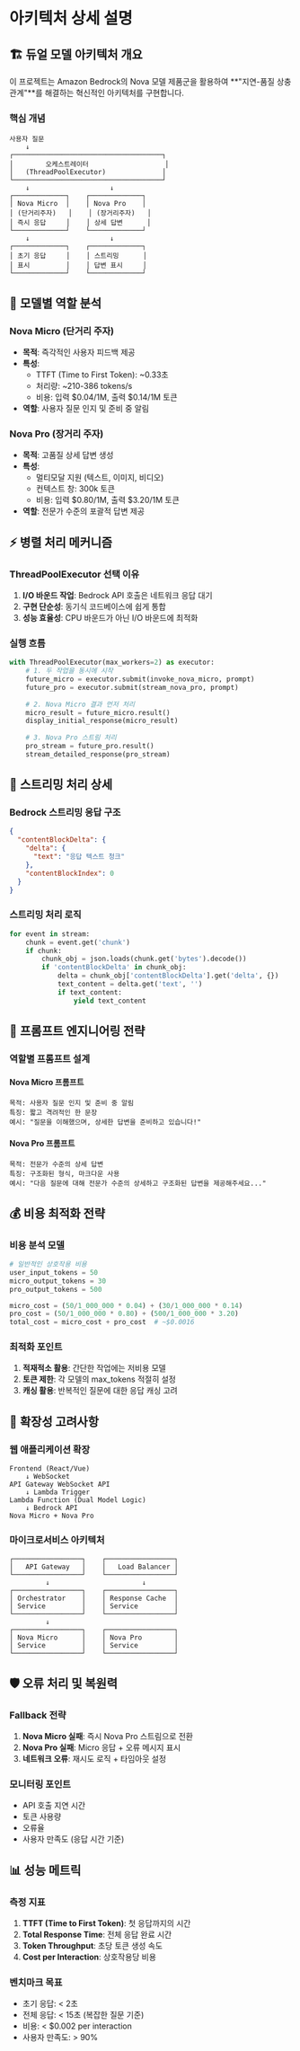 # 아키텍처 상세 설명

## 🏗️ 듀얼 모델 아키텍처 개요

이 프로젝트는 Amazon Bedrock의 Nova 모델 제품군을 활용하여 **"지연-품질 상충 관계"**를 해결하는 혁신적인 아키텍처를 구현합니다.

### 핵심 개념

```
사용자 질문
    ↓
┌─────────────────────────────────────┐
│        오케스트레이터                   │
│   (ThreadPoolExecutor)              │
└─────────────────────────────────────┘
    ↓                    ↓
┌─────────────┐    ┌─────────────┐
│ Nova Micro  │    │ Nova Pro    │
│ (단거리주자)   │    │ (장거리주자)   │
│ 즉시 응답     │    │ 상세 답변      │
└─────────────┘    └─────────────┘
    ↓                    ↓
┌─────────────┐    ┌─────────────┐
│ 초기 응답     │    │ 스트리밍      │
│ 표시         │    │ 답변 표시     │
└─────────────┘    └─────────────┘
```

## 🧠 모델별 역할 분석

### Nova Micro (단거리 주자)
- **목적**: 즉각적인 사용자 피드백 제공
- **특성**: 
  - TTFT (Time to First Token): ~0.33초
  - 처리량: ~210-386 tokens/s
  - 비용: 입력 $0.04/1M, 출력 $0.14/1M 토큰
- **역할**: 사용자 질문 인지 및 준비 중 알림

### Nova Pro (장거리 주자)
- **목적**: 고품질 상세 답변 생성
- **특성**:
  - 멀티모달 지원 (텍스트, 이미지, 비디오)
  - 컨텍스트 창: 300k 토큰
  - 비용: 입력 $0.80/1M, 출력 $3.20/1M 토큰
- **역할**: 전문가 수준의 포괄적 답변 제공

## ⚡ 병렬 처리 메커니즘

### ThreadPoolExecutor 선택 이유

1. **I/O 바운드 작업**: Bedrock API 호출은 네트워크 응답 대기
2. **구현 단순성**: 동기식 코드베이스에 쉽게 통합
3. **성능 효율성**: CPU 바운드가 아닌 I/O 바운드에 최적화

### 실행 흐름

```python
with ThreadPoolExecutor(max_workers=2) as executor:
    # 1. 두 작업을 동시에 시작
    future_micro = executor.submit(invoke_nova_micro, prompt)
    future_pro = executor.submit(stream_nova_pro, prompt)
    
    # 2. Nova Micro 결과 먼저 처리
    micro_result = future_micro.result()
    display_initial_response(micro_result)
    
    # 3. Nova Pro 스트림 처리
    pro_stream = future_pro.result()
    stream_detailed_response(pro_stream)
```

## 📡 스트리밍 처리 상세

### Bedrock 스트리밍 응답 구조

```json
{
  "contentBlockDelta": {
    "delta": {
      "text": "응답 텍스트 청크"
    },
    "contentBlockIndex": 0
  }
}
```

### 스트리밍 처리 로직

```python
for event in stream:
    chunk = event.get('chunk')
    if chunk:
        chunk_obj = json.loads(chunk.get('bytes').decode())
        if 'contentBlockDelta' in chunk_obj:
            delta = chunk_obj['contentBlockDelta'].get('delta', {})
            text_content = delta.get('text', '')
            if text_content:
                yield text_content
```

## 🎯 프롬프트 엔지니어링 전략

### 역할별 프롬프트 설계

#### Nova Micro 프롬프트
```
목적: 사용자 질문 인지 및 준비 중 알림
특징: 짧고 격려적인 한 문장
예시: "질문을 이해했으며, 상세한 답변을 준비하고 있습니다!"
```

#### Nova Pro 프롬프트
```
목적: 전문가 수준의 상세 답변
특징: 구조화된 형식, 마크다운 사용
예시: "다음 질문에 대해 전문가 수준의 상세하고 구조화된 답변을 제공해주세요..."
```

## 💰 비용 최적화 전략

### 비용 분석 모델

```python
# 일반적인 상호작용 비용
user_input_tokens = 50
micro_output_tokens = 30
pro_output_tokens = 500

micro_cost = (50/1_000_000 * 0.04) + (30/1_000_000 * 0.14)
pro_cost = (50/1_000_000 * 0.80) + (500/1_000_000 * 3.20)
total_cost = micro_cost + pro_cost  # ~$0.0016
```

### 최적화 포인트

1. **적재적소 활용**: 간단한 작업에는 저비용 모델
2. **토큰 제한**: 각 모델의 max_tokens 적절히 설정
3. **캐싱 활용**: 반복적인 질문에 대한 응답 캐싱 고려

## 🔧 확장성 고려사항

### 웹 애플리케이션 확장

```
Frontend (React/Vue)
    ↓ WebSocket
API Gateway WebSocket API
    ↓ Lambda Trigger
Lambda Function (Dual Model Logic)
    ↓ Bedrock API
Nova Micro + Nova Pro
```

### 마이크로서비스 아키텍처

```
┌─────────────────┐    ┌─────────────────┐
│   API Gateway   │    │   Load Balancer │
└─────────────────┘    └─────────────────┘
         ↓                       ↓
┌─────────────────┐    ┌─────────────────┐
│ Orchestrator    │    │ Response Cache  │
│ Service         │    │ Service         │
└─────────────────┘    └─────────────────┘
         ↓
┌─────────────────┐    ┌─────────────────┐
│ Nova Micro      │    │ Nova Pro        │
│ Service         │    │ Service         │
└─────────────────┘    └─────────────────┘
```

## 🛡️ 오류 처리 및 복원력

### Fallback 전략

1. **Nova Micro 실패**: 즉시 Nova Pro 스트림으로 전환
2. **Nova Pro 실패**: Micro 응답 + 오류 메시지 표시
3. **네트워크 오류**: 재시도 로직 + 타임아웃 설정

### 모니터링 포인트

- API 호출 지연 시간
- 토큰 사용량
- 오류율
- 사용자 만족도 (응답 시간 기준)

## 📊 성능 메트릭

### 측정 지표

1. **TTFT (Time to First Token)**: 첫 응답까지의 시간
2. **Total Response Time**: 전체 응답 완료 시간
3. **Token Throughput**: 초당 토큰 생성 속도
4. **Cost per Interaction**: 상호작용당 비용

### 벤치마크 목표

- 초기 응답: < 2초
- 전체 응답: < 15초 (복잡한 질문 기준)
- 비용: < $0.002 per interaction
- 사용자 만족도: > 90%
